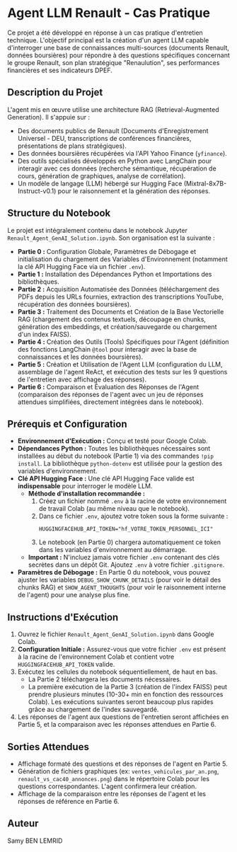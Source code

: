 # Agent LLM Renault - Cas Pratique

Ce projet a été développé en réponse à un cas pratique d'entretien technique. L'objectif principal est la création d'un agent LLM capable d'interroger une base de connaissances multi-sources (documents Renault, données boursières) pour répondre à des questions spécifiques concernant le groupe Renault, son plan stratégique "Renaulution", ses performances financières et ses indicateurs DPEF.

## Description du Projet

L'agent mis en œuvre utilise une architecture RAG (Retrieval-Augmented Generation). Il s'appuie sur :
* Des documents publics de Renault (Documents d'Enregistrement Universel - DEU, transcriptions de conférences financières, présentations de plans stratégiques).
* Des données boursières récupérées via l'API Yahoo Finance (`yfinance`).
* Des outils spécialisés développés en Python avec LangChain pour interagir avec ces données (recherche sémantique, récupération de cours, génération de graphiques, analyse de corrélation).
* Un modèle de langage (LLM) hébergé sur Hugging Face (Mixtral-8x7B-Instruct-v0.1) pour le raisonnement et la génération des réponses.

## Structure du Notebook

Le projet est intégralement contenu dans le notebook Jupyter `Renault_Agent_GenAI_Solution.ipynb`. Son organisation est la suivante :

* **Partie 0 :** Configuration Globale, Paramètres de Débogage et initialisation du chargement des Variables d'Environnement (notamment la clé API Hugging Face via un fichier `.env`).
* **Partie 1 :** Installation des Dépendances Python et Importations des bibliothèques.
* **Partie 2 :** Acquisition Automatisée des Données (téléchargement des PDFs depuis les URLs fournies, extraction des transcriptions YouTube, récupération des données boursières).
* **Partie 3 :** Traitement des Documents et Création de la Base Vectorielle RAG (chargement des contenus textuels, découpage en chunks, génération des embeddings, et création/sauvegarde ou chargement d'un index FAISS).
* **Partie 4 :** Création des Outils (Tools) Spécifiques pour l'Agent (définition des fonctions LangChain `@tool` pour interagir avec la base de connaissances et les données boursières).
* **Partie 5 :** Création et Utilisation de l'Agent LLM (configuration du LLM, assemblage de l'agent ReAct, et exécution des tests sur les 9 questions de l'entretien avec affichage des réponses).
* **Partie 6 :** Comparaison et Évaluation des Réponses de l'Agent (comparaison des réponses de l'agent avec un jeu de réponses attendues simplifiées, directement intégrées dans le notebook).

## Prérequis et Configuration

* **Environnement d'Exécution :** Conçu et testé pour Google Colab.
* **Dépendances Python :** Toutes les bibliothèques nécessaires sont installées au début du notebook (Partie 1) via des commandes `!pip install`. La bibliothèque `python-dotenv` est utilisée pour la gestion des variables d'environnement.
* **Clé API Hugging Face :** Une clé API Hugging Face valide est **indispensable** pour interroger le modèle LLM.
    * **Méthode d'installation recommandée :**
        1.  Créez un fichier nommé `.env` à la racine de votre environnement de travail Colab (au même niveau que le notebook).
        2.  Dans ce fichier `.env`, ajoutez votre token sous la forme suivante :
            ```
            HUGGINGFACEHUB_API_TOKEN="hf_VOTRE_TOKEN_PERSONNEL_ICI"
            ```
        3.  Le notebook (en Partie 0) chargera automatiquement ce token dans les variables d'environnement au démarrage.
    * **Important :** N'incluez jamais votre fichier `.env` contenant des clés secrètes dans un dépôt Git. Ajoutez `.env` à votre fichier `.gitignore`.
* **Paramètres de Débogage :** En Partie 0 du notebook, vous pouvez ajuster les variables `DEBUG_SHOW_CHUNK_DETAILS` (pour voir le détail des chunks RAG) et `SHOW_AGENT_THOUGHTS` (pour voir le raisonnement interne de l'agent) pour une analyse plus fine.

## Instructions d'Exécution

1.  Ouvrez le fichier `Renault_Agent_GenAI_Solution.ipynb` dans Google Colab.
2.  **Configuration Initiale :** Assurez-vous que votre fichier `.env` est présent à la racine de l'environnement Colab et contient votre `HUGGINGFACEHUB_API_TOKEN` valide.
3.  Exécutez les cellules du notebook séquentiellement, de haut en bas.
    * La Partie 2 téléchargera les documents nécessaires.
    * La première exécution de la Partie 3 (création de l'index FAISS) peut prendre plusieurs minutes (10-30+ min en fonction des ressources Colab). Les exécutions suivantes seront beaucoup plus rapides grâce au chargement de l'index sauvegardé.
4.  Les réponses de l'agent aux questions de l'entretien seront affichées en Partie 5, et la comparaison avec les réponses attendues en Partie 6.

## Sorties Attendues

* Affichage formaté des questions et des réponses de l'agent en Partie 5.
* Génération de fichiers graphiques (ex: `ventes_vehicules_par_an.png`, `renault_vs_cac40_annonces.png`) dans le répertoire Colab pour les questions correspondantes. L'agent confirmera leur création.
* Affichage de la comparaison entre les réponses de l'agent et les réponses de référence en Partie 6.

## Auteur

Samy BEN LEMRID
